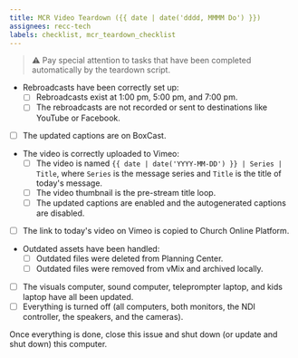 ```yaml
---
title: MCR Video Teardown ({{ date | date('dddd, MMMM Do') }})
assignees: recc-tech
labels: checklist, mcr_teardown_checklist
---
```


> :warning: Pay special attention to tasks that have been completed automatically by the teardown script.

- Rebroadcasts have been correctly set up:
    - [ ] Rebroadcasts exist at 1:00 pm, 5:00 pm, and 7:00 pm.
    - [ ] The rebroadcasts are not recorded or sent to destinations like YouTube or Facebook.
- [ ] The updated captions are on BoxCast.
- The video is correctly uploaded to Vimeo:
    - [ ] The video is named `{{ date | date('YYYY-MM-DD') }} | Series | Title`, where `Series` is the message series and `Title` is the title of today's message.
    - [ ] The video thumbnail is the pre-stream title loop.
    - [ ] The updated captions are enabled and the autogenerated captions are disabled.
- [ ] The link to today's video on Vimeo is copied to Church Online Platform.
- Outdated assets have been handled:
    - [ ] Outdated files were deleted from Planning Center.
    - [ ] Outdated files were removed from vMix and archived locally.
- [ ] The visuals computer, sound computer, teleprompter laptop, and kids laptop have all been updated.
- [ ] Everything is turned off (all computers, both monitors, the NDI controller, the speakers, and the cameras).

Once everything is done, close this issue and shut down (or update and shut down) this computer.
